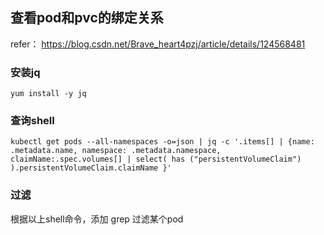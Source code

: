 
## 查看pod和pvc的绑定关系

refer： https://blog.csdn.net/Brave_heart4pzj/article/details/124568481

### 安装jq
```shell
yum install -y jq
```

### 查询shell
```shell
kubectl get pods --all-namespaces -o=json | jq -c '.items[] | {name: .metadata.name, namespace: .metadata.namespace, claimName:.spec.volumes[] | select( has ("persistentVolumeClaim") ).persistentVolumeClaim.claimName }'
```

### 过滤
根据以上shell命令，添加 grep 过滤某个pod